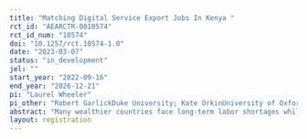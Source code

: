 ```yaml
---
title: "Matching Digital Service Export Jobs In Kenya "
rct_id: "AEARCTR-0010574"
rct_id_num: "10574"
doi: "10.1257/rct.10574-1.0"
date: "2023-03-07"
status: "in_development"
jel: ""
start_year: "2022-09-16"
end_year: "2026-12-21"
pi: "Laurel Wheeler"
pi_other: "Robert GarlickDuke University; Kate OrkinUniversity of Oxford; Ignacio Rodriguez HurtadoDuke University; Caroline KariukiStrathmore University"
abstract: "Many wealthier countries face long-term labor shortages while many poorer countries face high levels of unemployment. But migration between countries is politically difficult. Digital service export jobs, in which workers in poorer countries work remotely for firms in wealthier countries, offer a  possible route to higher employment in higher-quality jobs.  Our study relies on random assignment to causally identify the value of digital service export jobs to workers. We also study how firms can improve hiring for these jobs.  "
layout: registration
---
```


